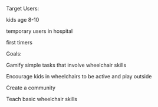 Target Users:

kids age 8-10

temporary users in hospital

first timers

Goals:

Gamify simple tasks that involve wheelchair skills

Encourage kids in wheelchairs to be active and play outside

Create a community

Teach basic wheelchair skills

